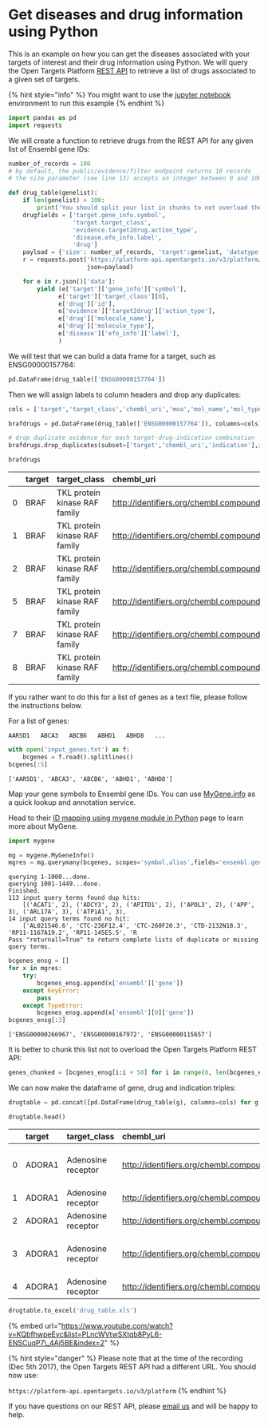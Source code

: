 # Get diseases and drug information using Python

This is an example on how you can get the diseases associated with your targets of interest and their drug information using Python. We will query the Open Targets Platform [REST API](https://docs.targetvalidation.org/programmatic-access/rest-api) to retrieve a list of drugs associated to a given set of targets.

{% hint style="info" %}
You might want to use the [jupyter notebook](http://jupyter.org/install) environment to run this example
{% endhint %}

```python
import pandas as pd
import requests
```

We will create a function to retrieve drugs from the REST API for any given list of Ensembl gene IDs:

```python
number_of_records = 100
# by default, the public/evidence/filter endpoint returns 10 records 
# the size parameter (see line 13) accepts an integer between 0 and 10000

def drug_table(genelist):
    if len(genelist) > 100:
        print('You should split your list in chunks to not overload the API')
    drugfields = ['target.gene_info.symbol',
                  'target.target_class',
                  'evidence.target2drug.action_type',
                  'disease.efo_info.label',
                  'drug']
    payload = {'size': number_of_records, 'target':genelist, 'datatype':['known_drug'],'fields':drugfields}
    r = requests.post('https://platform-api.opentargets.io/v3/platform/public/evidence/filter',
                      json=payload)

    for e in r.json()['data']:
        yield (e['target']['gene_info']['symbol'],
              e['target']['target_class'][0],
              e['drug']['id'],
              e['evidence']['target2drug']['action_type'],
              e['drug']['molecule_name'],
              e['drug']['molecule_type'],
              e['disease']['efo_info']['label'],
              )
```

We will test that we can build a data frame for a target, such as ENSG00000157764:

```python
pd.DataFrame(drug_table(['ENSG00000157764'])
```

Then we will assign labels to column headers and drop any duplicates:

```python
cols = ['target','target_class','chembl_uri','moa','mol_name','mol_type','indication']

brafdrugs = pd.DataFrame(drug_table(['ENSG00000157764']), columns=cols)

# drop duplicate evidence for each target-drug-indication combination
brafdrugs.drop_duplicates(subset=['target','chembl_uri','indication'],inplace=True)

brafdrugs
```

|  | target | target\_class | chembl\_uri | moa | mol\_name | mol\_type | indication |
| :--- | :--- | :--- | :--- | :--- | :--- | :--- | :--- |
| 0 | BRAF | TKL protein kinase RAF family | http://identifiers.org/chembl.compound/CHEMBL2... | INHIBITOR | DABRAFENIB | Small molecule | neoplasm |
| 1 | BRAF | TKL protein kinase RAF family | http://identifiers.org/chembl.compound/CHEMBL1... | INHIBITOR | VEMURAFENIB | Small molecule | melanoma |
| 2 | BRAF | TKL protein kinase RAF family | http://identifiers.org/chembl.compound/CHEMBL1336 | INHIBITOR | SORAFENIB | Small molecule | hepatocellular carcinoma |
| 5 | BRAF | TKL protein kinase RAF family | http://identifiers.org/chembl.compound/CHEMBL1336 | INHIBITOR | SORAFENIB | Small molecule | neoplasm |
| 7 | BRAF | TKL protein kinase RAF family | http://identifiers.org/chembl.compound/CHEMBL1... | INHIBITOR | VEMURAFENIB | Small molecule | neoplasm |
| 8 | BRAF | TKL protein kinase RAF family | http://identifiers.org/chembl.compound/CHEMBL2... | INHIBITOR | DABRAFENIB | Small molecule | melanoma |

If you rather want to do this for a list of genes as a text file, please follow the instructions below.

For a list of genes:

`AARSD1  
ABCA3  
ABCB6  
ABHD1  
ABHD8  
...`

```python
with open('input_genes.txt') as f:
    bcgenes = f.read().splitlines()
bcgenes[:5]
```

```text
['AARSD1', 'ABCA3', 'ABCB6', 'ABHD1', 'ABHD8']
```

Map your gene symbols to Ensembl gene IDs. You can use [MyGene.info](https://mygene.info/) as a quick lookup and annotation service. 

Head to their [ID mapping using mygene module in Python](http://nbviewer.jupyter.org/gist/newgene/6771106/id_mapping_mygene.ipynb) page to learn more about MyGene.

```python
import mygene

mg = mygene.MyGeneInfo()
mgres = mg.querymany(bcgenes, scopes='symbol,alias',fields='ensembl.gene', species='human')
```

```text
querying 1-1000...done.
querying 1001-1449...done.
Finished.
113 input query terms found dup hits:
    [('ACAT1', 2), ('ADCY3', 2), ('APITD1', 2), ('APOL3', 2), ('APP', 3), ('ARL17A', 3), ('ATP1A1', 3), 
14 input query terms found no hit:
    ['AL021546.6', 'CTC-236F12.4', 'CTC-260F20.3', 'CTD-2132N18.3', 'RP11-1167A19.2', 'RP11-145E5.5', 'R
Pass "returnall=True" to return complete lists of duplicate or missing query terms.
```

```python
bcgenes_ensg = []
for x in mgres:
    try:
        bcgenes_ensg.append(x['ensembl']['gene'])
    except KeyError:
        pass
    except TypeError:
        bcgenes_ensg.append(x['ensembl'][0]['gene'])
bcgenes_ensg[:3]
```

```text
['ENSG00000266967', 'ENSG00000167972', 'ENSG00000115657']
```

It is better to chunk this list not to overload the Open Targets Platform REST API:

```python
genes_chunked = [bcgenes_ensg[i:i + 50] for i in range(0, len(bcgenes_ensg), 50)]
```

We can now make the dataframe of gene, drug and indication triples:

```python
drugtable = pd.concat([pd.DataFrame(drug_table(g), columns=cols) for g in genes_chunked])
```

```python
drugtable.head()
```

|  | target | target\_class | chembl\_uri | moa | mol\_name | mol\_type | phase | indication |
| :--- | :--- | :--- | :--- | :--- | :--- | :--- | :--- | :--- |
| 0 | ADORA1 | Adenosine receptor | http://identifiers.org/chembl.compound/CHEMBL190 | ANTAGONIST | THEOPHYLLINE | Small molecule | 4 | chronic obstructive pulmonary disease |
| 1 | ADORA1 | Adenosine receptor | http://identifiers.org/chembl.compound/CHEMBL113 | ANTAGONIST | CAFFEINE | Small molecule | 4 | ulcerative colitis |
| 2 | ADORA1 | Adenosine receptor | http://identifiers.org/chembl.compound/CHEMBL190 | ANTAGONIST | THEOPHYLLINE | Small molecule | 4 | asthma |
| 3 | ADORA1 | Adenosine receptor | http://identifiers.org/chembl.compound/CHEMBL190 | ANTAGONIST | THEOPHYLLINE | Small molecule | 4 | chronic obstructive pulmonary disease |
| 4 | ADORA1 | Adenosine receptor | http://identifiers.org/chembl.compound/CHEMBL190 | ANTAGONIST | THEOPHYLLINE | Small molecule | 4 | asthma |

```python
drugtable.to_excel('drug_table.xls')
```



{% embed url="https://www.youtube.com/watch?v=KQbfhwpeEvc&list=PLncWVtwSXtqb8PyL6-ENSCuqP7\_4Aj5BE&index=2" %}

{% hint style="danger" %}
Please note that at the time of the recording \(Dec 5th 2017\), the Open Targets REST API had a different URL. You should now use:

`https://platform-api.opentargets.io/v3/platform`
{% endhint %}

If you have questions on our REST API, please [email us](mailto:support@targetvalidation.org) and will be happy to help.

